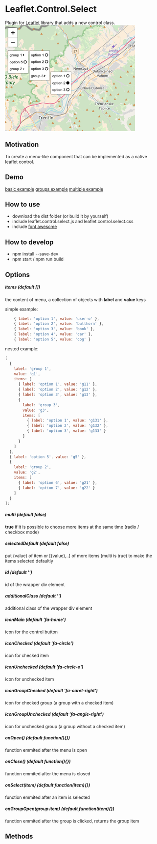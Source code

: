 # Leaflet.Control.Select

Plugin for [Leaflet](leaflet.com) library that adds a new control class.
![image](./img.png)

## Motivation

To create a menu-like component that can be implemented as a native leaflet control.

## Demo

[basic example](https://adammertel.github.io/Leaflet.Control.Select/demo/basic.html)
[groups example](https://adammertel.github.io/Leaflet.Control.Select/demo/groups.html)
[multiple example](https://adammertel.github.io/Leaflet.Control.Select/demo/multiple.html)

## How to use

* download the dist folder (or build it by yourself)
* include leaflet.control.select.js and leaflet.control.select.css
* include [font awesome](https://fontawesome.com/)

## How to develop

* npm install --save-dev
* npm start / npm run build

## Options

##### **items** (default [])

the content of menu, a collection of objects with **label** and **value** keys

simple example:

```js
    { label: 'option 1', value: 'user-o' },
    { label: 'option 2', value: 'bullhorn' },
    { label: 'option 3', value: 'book' },
    { label: 'option 4', value: 'car' },
    { label: 'option 5', value: 'cog' }
```

nested example:

```js
[
  {
    label: 'group 1',
    value: 'g1',
    items: [
      { label: 'option 1', value: 'g11' },
      { label: 'option 2', value: 'g12' },
      { label: 'option 3', value: 'g13' },
      {
        label: 'group 3',
        value: 'g3',
        items: [
          { label: 'option 1', value: 'g131' },
          { label: 'option 2', value: 'g132' },
          { label: 'option 3', value: 'g133' }
        ]
      }
    ]
  },
  { label: 'option 5', value: 'g5' },
  {
    label: 'group 2',
    value: 'g2',
    items: [
      { label: 'option 6', value: 'g21' },
      { label: 'option 7', value: 'g22' }
    ]
  }
];
```

##### **multi** (default false)

**true** if it is possible to choose more items at the same time (radio / checkbox mode)

##### **selectedDefault** (default false)

put {value} of item or [{value},..] of more items (multi is true) to make the items selected defaultly

##### **id** (default '')

id of the wrapper div element

##### **additionalClass** (default '')

additional class of the wrapper div element

##### **iconMain** (default 'fa-home')

icon for the control button

##### **iconChecked** (default 'fa-circle')

icon for checked item

##### **iconUnchecked** (default 'fa-circle-o')

icon for unchecked item

##### **iconGroupChecked** (default 'fa-caret-right')

icon for checked group (a group with a checked item)

##### **iconGroupUnchecked** (default 'fa-angle-right')

icon for unchecked group (a group without a checked item)

##### **onOpen()** (default function(){})

function emmited after the menu is open

##### **onClose()** (default function(){})

function emmited after the menu is closed

##### **onSelect(item)** (default function(item){})

function emmited after an item is selected

##### **onGroupOpen(group item)** (default function(item){})

function emmited after the group is clicked, returns the group item

## Methods
